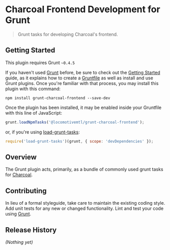 Charcoal Frontend Development for Grunt
=======================================

> Grunt tasks for developing Charcoal's frontend.

## Getting Started

This plugin requires Grunt `~0.4.5`

If you haven't used [Grunt](http://gruntjs.com/) before, be sure to check out the [Getting Started](http://gruntjs.com/getting-started) guide, as it explains how to create a [Gruntfile](http://gruntjs.com/sample-gruntfile) as well as install and use Grunt plugins. Once you're familiar with that process, you may install this plugin with this command:

```shell
npm install grunt-charcoal-frontend --save-dev
```

Once the plugin has been installed, it may be enabled inside your Gruntfile with this line of JavaScript:

```js
grunt.loadNpmTasks('@locomotivemtl/grunt-charcoal-frontend');
```

or, if you're using [load-grunt-tasks](https://github.com/sindresorhus/load-grunt-tasks):

```js
require('load-grunt-tasks')(grunt, { scope: 'devDependencies' });
```

## Overview

The Grunt plugin acts, primarily, as a bundle of commonly used grunt tasks for [Charcoal](github.com/locomotivemtl/charcoal-core).

## Contributing

In lieu of a formal styleguide, take care to maintain the existing coding style. Add unit tests for any new or changed functionality. Lint and test your code using [Grunt](http://gruntjs.com/).

## Release History

_(Nothing yet)_
